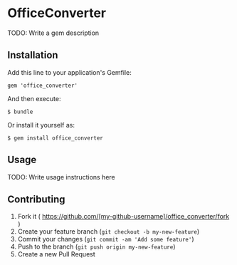 # OfficeConverter

TODO: Write a gem description

## Installation

Add this line to your application's Gemfile:

    gem 'office_converter'

And then execute:

    $ bundle

Or install it yourself as:

    $ gem install office_converter

## Usage

TODO: Write usage instructions here

## Contributing

1. Fork it ( https://github.com/[my-github-username]/office_converter/fork )
2. Create your feature branch (`git checkout -b my-new-feature`)
3. Commit your changes (`git commit -am 'Add some feature'`)
4. Push to the branch (`git push origin my-new-feature`)
5. Create a new Pull Request
